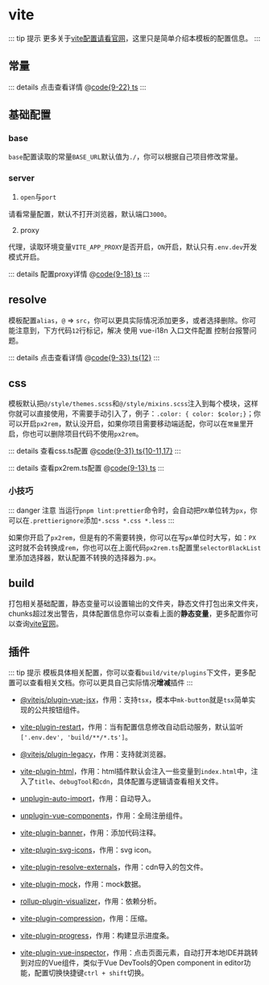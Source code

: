 # vite

::: tip 提示
更多关于[vite配置请看官网]()，这里只是简单介绍本模板的配置信息。
:::

## 常量

::: details 点击查看详情
@[code{9-22} ts](@/build/constant.ts)
:::

## 基础配置

### base

`base`配置读取的常量`BASE_URL`默认值为`./`，你可以根据自己项目修改常量。

### server

1. `open`与`port`

请看常量配置，默认不打开浏览器，默认端口`3000`。

2. proxy

代理，读取环境变量`VITE_APP_PROXY`是否开启，`ON`开启，默认只有`.env.dev`开发模式开启。

::: details 配置proxy详情
@[code{9-18} ts](@/build/vite/proxy.ts)
:::

## resolve

模板配置`alias`，`@` => `src`，你可以更具实际情况添加更多，或者选择删除。你可能注意到，下方代码`12`行标记，解决 使用 vue-i18n 入口文件配置 控制台报警问题。

::: details 点击查看详情
@[code{9-33} ts{12}](@/build/vite/resolve.ts)
:::

## css

模板默认把`@/style/themes.scss`和`@/style/mixins.scss`注入到每个模块，这样你就可以直接使用，不需要手动引入了，例子：`.color: { color: $color;}`；你可以开启`px2rem`，默认没开启，如果你项目需要移动端适配，你可以在`常量`里开启，你也可以删除项目代码不使用`px2rem`。

::: details 查看css.ts配置
@[code{9-31} ts{10-11,17}](@/build/vite/css.ts)
:::

::: details 查看px2rem.ts配置
@[code{9-13} ts](@/build/vite/px2rem.ts)
:::

### 小技巧

::: danger 注意
当运行`pnpm lint:prettier`命令时，会自动把`PX`单位转为`px`，你可以在`.prettierignore`添加`*.scss *.css *.less`
:::

如果你开启了`px2rem`，但是有的不需要转换，你可以在写`px`单位时大写，如：`PX`这时就不会转换成`rem`，你也可以在上面代码`px2rem.ts`配置里`selectorBlackList`里添加选择器，默认配置不转换的选择器为`.px`。

## build

打包相关基础配置，静态变量可以设置输出的文件夹，静态文件打包出来文件夹，chunks超过发出警告，具体配置信息你可以查看上面的**静态变量**，更多配置你可以查询[vite官网](https://cn.vitejs.dev/config/build-options.html)。

## 插件

::: tip 提示
模板具体相关配置，你可以查看`build/vite/plugins`下文件，更多配置可以查看相关文档。你可以更具自己实际情况**增减**插件
:::

+ [@vitejs/plugin-vue-jsx](https://www.npmjs.com/package/@vitejs/plugin-vue-jsx)，作用：支持`tsx`，模本中`mk-button`就是`tsx`简单实现的公共按钮组件。

+ [vite-plugin-restart](https://www.npmjs.com/package/vite-plugin-restart)，作用：当有配置信息修改自动启动服务，默认监听`['.env.dev', 'build/**/*.ts']`。

+ [@vitejs/plugin-legacy](https://www.npmjs.com/package/@vitejs/plugin-legacy)，作用：支持就浏览器。

+ [vite-plugin-html](https://www.npmjs.com/package/vite-plugin-html)，作用：html插件默认会注入一些变量到`index.html`中，注入了`title`、`debugTool`和`cdn`，具体配置与逻辑请查看相关文件。

+ [unplugin-auto-import](https://www.npmjs.com/package/unplugin-auto-import)，作用：自动导入。

+ [unplugin-vue-components](https://www.npmjs.com/package/unplugin-vue-components)，作用：全局注册组件。

+ [vite-plugin-banner](https://www.npmjs.com/package/vite-plugin-banner)，作用：添加代码注释。

+ [vite-plugin-svg-icons](https://www.npmjs.com/package/vite-plugin-svg-icons)，作用：svg icon。

+ [vite-plugin-resolve-externals](https://www.npmjs.com/package/vite-plugin-resolve-externals)，作用：cdn导入的包文件。

+ [vite-plugin-mock](https://www.npmjs.com/package/vite-plugin-mock)，作用：mock数据。

+ [rollup-plugin-visualizer](https://www.npmjs.com/package/rollup-plugin-visualizer)，作用：依赖分析。

+ [vite-plugin-compression](https://www.npmjs.com/package/vite-plugin-compression)，作用：压缩。

+ [vite-plugin-progress](https://www.npmjs.com/package/vite-plugin-progress)，作用：构建显示进度条。

+ [vite-plugin-vue-inspector](https://www.npmjs.com/package/vite-plugin-vue-inspector)，作用：点击页面元素，自动打开本地IDE并跳转到对应的Vue组件，类似于Vue DevTools的Open component in editor功能，配置切换快捷键`ctrl + shift`切换。